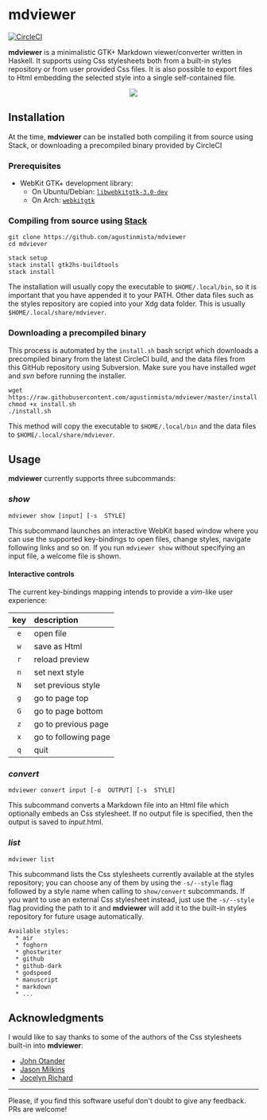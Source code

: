 # mdviewer
[![CircleCI](https://circleci.com/gh/agustinmista/mdviewer.svg?style=svg)](https://circleci.com/gh/agustinmista/mdviewer)

__mdviewer__ is a minimalistic GTK+ Markdown viewer/converter written in
Haskell. It supports using Css stylesheets both from a built-in styles
repository or from user provided Css files. It is also possible to export files
to Html embedding the selected style into a single self-contained file. 

<center><img src="http://i.imgur.com/X7O6OCW.gif"></center>

## Installation

At the time, __mdviewer__ can be installed both compiling it from source
using Stack, or downloading a precompiled binary provided by CircleCI

### Prerequisites

* WebKit GTK+ development library:
   + On Ubuntu/Debian: [`libwebkitgtk-3.0-dev`](http://packages.ubuntu.com/precise/libwebkitgtk-3.0-dev)
   + On Arch: [`webkitgtk`](https://www.archlinux.org/packages/extra/x86_64/webkitgtk/)

### Compiling from source using [Stack](https://www.haskellstack.org/)
```
git clone https://github.com/agustinmista/mdviewer
cd mdviever

stack setup
stack install gtk2hs-buildtools 
stack install
```

The installation will usually copy the executable to `$HOME/.local/bin`, so it
is important that you have appended it to your PATH. Other data files such as
the styles repository are copied into your Xdg data folder. This is usually
`$HOME/.local/share/mdviever`.

### Downloading a precompiled binary
This process is automated by the `install.sh` bash script which downloads 
a precompiled binary from the latest CircleCI build, and the data files from
this GitHub repository using Subversion. Make sure you have installed _wget_
and _svn_ before running the installer.

```
wget https://raw.githubusercontent.com/agustinmista/mdviewer/master/install.sh
chmod +x install.sh
./install.sh
```

This method will copy the executable to `$HOME/.local/bin` and the data files 
to `$HOME/.local/share/mdviever`.

## Usage

__mdviewer__ currently supports three subcommands:

### _show_

`mdviewer show [input] [-s  STYLE]` 

This subcommand launches an interactive WebKit based window where you can use
the supported key-bindings to open files, change styles, navigate following
links and so on. If you run `mdviewer show` without specifying an input file,
a welcome file is shown.

#### Interactive controls

The current key-bindings mapping intends to provide a _vim_-like user
experience:

| key |  description          |
|:---:|:----------------------|
| `e` | open file             |
| `w` | save as Html          |
| `r` | reload preview        |
| `n` | set next style        |
| `N` | set previous style    |
| `g` | go to page top        |
| `G` | go to page bottom     |
| `z` | go to previous page   |
| `x` | go to following page  |
| `q` | quit                  |

### _convert_ 

`mdviewer convert input [-o  OUTPUT] [-s  STYLE]`

This subcommand converts a Markdown file into an Html file which optionally
embeds an Css stylesheet. If no output file is specified, then the output is
saved to _input_.html.

### _list_

`mdviewer list`

This subcommand lists the Css stylesheets currently available at the styles
repository; you can choose any of them by using the `-s/--style` flag followed
by a style name when calling to `show/convert` subcommands. If you want to use
an external Css stylesheet instead, just use the `-s/--style` flag providing
the path to it and __mdviewer__ will add it to the built-in styles repository
for future usage automatically. 

```
Available styles:
  * air
  * foghorn
  * ghostwriter
  * github
  * github-dark
  * godspeed
  * manuscript
  * markdown
  * ...
``` 

## Acknowledgments
I would like to say thanks to some of the authors of the Css stylesheets built-in into
__mdviewer__:
* [John Otander](https://github.com/johnotander)
* [Jason Milkins](https://github.com/jasonm23)
* [Jocelyn Richard](https://github.com/nWODT-Cobalt)

-------------------------------------------------------------------------------
Please, if you find this software useful don't doubt to give any feedback. PRs
are welcome!
